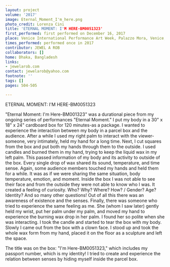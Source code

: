 ```yaml
---
layout: project
volume: '2017'
image: Eternal_Moment_I'm_here.png
photo_credit: Lorenza Cini
title: 'ETERNAL MOMENT: I'M HERE-BM0051323'
first_performed: first performed on December 16, 2017
place: Venice International Performance Art Week, Palazzo Mora, Venice, Italy
times_performed: performed once in 2017
contributor: JEWEL A ROB
collaborators: []
home: Dhaka, Bangladesh
links:
- jewelarob.com
contact: jewelarob@yahoo.com
footnote: ''
tags: []
pages: 504-505

---
```


ETERNAL MOMENT: I'M HERE-BM0051323

"Eternal Moment: I'm Here-BM001323" was a durational piece from my ongoing series of performances "Eternal Moment." I put my body in a 30" x 18" x 24" cardboard box for 120 minutes-as a package. I wanted to experience the interaction between my body in a parcel box and the audience. After a while I used my right palm to interact with the viewer-someone, very intimately, held my hand for a long time. Next, I cut squares from the box and put both my hands through them to the outside. I used candles and burned them in my hand, trying to keep the liquid wax in my left palm. This passed information of my body and its activity to outside of the box. Every single drop of wax shared its sound, temperature, and time sense. Again, some audience members touched my hands and held them for a while. It was as if we were sharing the same situation, body temperature, emotion, and moment. Inside the box I was not able to see their face and from the outside they were not able to know who I was. It created a feeling of curiosity. Who? Why? Where? How? / Gender? Age?  Identity? And so many other questions! Out of all this there was an awareness of existence and the senses. Finally, there was someone who tried to experience the same feeling as me. She (whom I saw later) gently held my wrist, put her palm under my palm, and moved my hand to experience the burning wax drop in her palm. I found her so polite when she was interacting. I took the candle and started to tear the box with my body. Slowly I came out from the box with a clown face. I stood up and took the whole wax form from my hand, placed it on the floor as a sculpture and left the space.

The title was on the box: "I'm Here-BM0051323," which includes my passport number, which is my identity! I tried to create and experience the relation between senses by hiding myself inside the parcel box.
